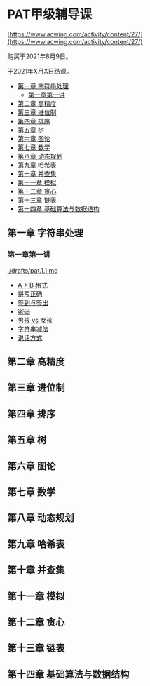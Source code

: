 # PAT甲级辅导课
[https://www.acwing.com/activity/content/27/](https://www.acwing.com/activity/content/27/)

购买于2021年8月9日。

于2021年X月X日结课。

<!-- @import "[TOC]" {cmd="toc" depthFrom=2 depthTo=6 orderedList=false} -->

<!-- code_chunk_output -->

- [第一章 字符串处理](#第一章-字符串处理)
  - [第一章第一讲](#第一章第一讲)
- [第二章 高精度](#第二章-高精度)
- [第三章 进位制](#第三章-进位制)
- [第四章 排序](#第四章-排序)
- [第五章 树](#第五章-树)
- [第六章 图论](#第六章-图论)
- [第七章 数学](#第七章-数学)
- [第八章 动态规划](#第八章-动态规划)
- [第九章 哈希表](#第九章-哈希表)
- [第十章 并查集](#第十章-并查集)
- [第十一章 模拟](#第十一章-模拟)
- [第十二章 贪心](#第十二章-贪心)
- [第十三章 链表](#第十三章-链表)
- [第十四章 基础算法与数据结构](#第十四章-基础算法与数据结构)

<!-- /code_chunk_output -->

## 第一章 字符串处理

### 第一章第一讲
[./drafts/pat.1.1.md](./drafts/pat.1.1.md)

- [A + B 格式](./drafts/pat.1.1.md#a-b-格式)
- [拼写正确](./drafts/pat.1.1.md#拼写正确)
- [签到与签出](./drafts/pat.1.1.md#签到与签出)
- [密码](./drafts/pat.1.1.md#密码)
- [男孩 vs 女孩](./drafts/pat.1.1.md#男孩-vs-女孩)
- [字符串减法](./drafts/pat.1.1.md#字符串减法)
- [说话方式](./drafts/pat.1.1.md#说话方式)

## 第二章 高精度

## 第三章 进位制

## 第四章 排序

## 第五章 树

## 第六章 图论

## 第七章 数学

## 第八章 动态规划

## 第九章 哈希表

## 第十章 并查集

## 第十一章 模拟

## 第十二章 贪心

## 第十三章 链表

## 第十四章 基础算法与数据结构
